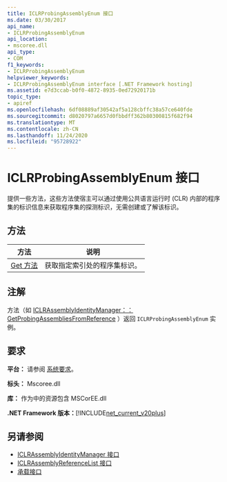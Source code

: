 ```yaml
---
title: ICLRProbingAssemblyEnum 接口
ms.date: 03/30/2017
api_name:
- ICLRProbingAssemblyEnum
api_location:
- mscoree.dll
api_type:
- COM
f1_keywords:
- ICLRProbingAssemblyEnum
helpviewer_keywords:
- ICLRProbingAssemblyEnum interface [.NET Framework hosting]
ms.assetid: e7d3ccab-b0f0-4872-8935-0ed72920171b
topic_type:
- apiref
ms.openlocfilehash: 6df08889af30542af5a128cbffc38a57ce640fde
ms.sourcegitcommit: d8020797a6657d0fbbdff362b80300815f682f94
ms.translationtype: MT
ms.contentlocale: zh-CN
ms.lasthandoff: 11/24/2020
ms.locfileid: "95728922"
---
```

# <a name="iclrprobingassemblyenum-interface"></a>ICLRProbingAssemblyEnum 接口

提供一些方法，这些方法使宿主可以通过使用公共语言运行时 (CLR) 内部的程序集的标识信息来获取程序集的探测标识，无需创建或了解该标识。  
  
## <a name="methods"></a>方法  
  
|方法|说明|  
|------------|-----------------|  
|[Get 方法](iclrprobingassemblyenum-get-method.md)|获取指定索引处的程序集标识。|  
  
## <a name="remarks"></a>注解  

 方法（如 [ICLRAssemblyIdentityManager：： GetProbingAssembliesFromReference](iclrassemblyidentitymanager-getprobingassembliesfromreference-method.md) ）返回 `ICLRProbingAssemblyEnum` 实例。  
  
## <a name="requirements"></a>要求  

 **平台：** 请参阅 [系统要求](../../get-started/system-requirements.md)。  
  
 **标头：** Mscoree.dll  
  
 **库：** 作为中的资源包含 MSCorEE.dll  
  
 **.NET Framework 版本：**[!INCLUDE[net_current_v20plus](../../../../includes/net-current-v20plus-md.md)]  
  
## <a name="see-also"></a>另请参阅

- [ICLRAssemblyIdentityManager 接口](iclrassemblyidentitymanager-interface.md)
- [ICLRAssemblyReferenceList 接口](iclrassemblyreferencelist-interface.md)
- [承载接口](hosting-interfaces.md)
